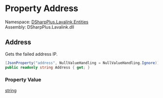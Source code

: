 # Property Address

Namespace: [DSharpPlus.Lavalink.Entities](DSharpPlus.Lavalink.Entities.md)  
Assembly: DSharpPlus.Lavalink.dll

## <a id="DSharpPlus_Lavalink_Entities_LavalinkFailedAddress_Address"></a>Address

Gets the failed address IP.

```csharp
[JsonProperty("address", NullValueHandling = NullValueHandling.Ignore)]
public readonly string Address { get; }
```

### Property Value

[string](https://learn.microsoft.com/dotnet/api/system.string)

